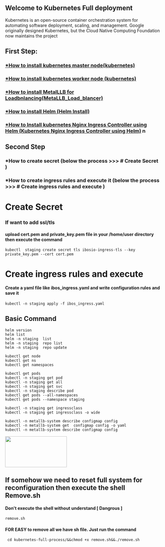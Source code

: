 ## Welcome to Kubernetes Full deployment 

<p> Kubernetes is an open-source container orchestration system for automating software deployment, scaling, and management. Google originally designed Kubernetes, but the Cloud Native Computing 
Foundation now maintains the project </p>

## First Step:

### <a href="https://github.com/kausar3033/kubernetes-full-process/tree/main/kubernetes">*How to install kubernetes master node(kubernetes)</a> 

### <a href="https://github.com/kausar3033/kubernetes-full-process/tree/main/kubernetes">*How to install kubernetes worker node (kubernetes)</a>

### <a href="https://github.com/kausar3033/kubernetes-full-process/tree/main/MetaLLB_Load_blancer">*How to install MetalLLB for Loadbnlancing(MetaLLB_Load_blancer) </a>

### <a href="https://github.com/kausar3033/kubernetes-full-process/tree/main/Helm%20Install">*How to install Helm (Helm Install) </a>

### <a href="https://github.com/kausar3033/kubernetes-full-process/tree/main/Kubernetes%20Nginx%20Ingress%20Controller%20using%20Helm">*How to Install kubernetes Nginx Ingress Controller using Helm (Kubernetes Nginx Ingress Controller using Helm)</a> n

## Second Step 

### *How to create secret (below the process >>> # Create Secret ) 

### *How to create ingress rules and execute it (below the process >>> # Create ingress rules and execute )

# Create Secret
### If want to add ssl/tls 
#### upload cert.pem and private_key.pem file in your /home/user directory then execute the command 
	kubectl  staging create secret tls ibosio-ingress-tls --key private_key.pem --cert cert.pem

# Create ingress rules and execute 
#### Create a yaml file like ibos_ingress.yaml and write configuration rules and save it
    kubectl -n staging apply -f ibos_ingress.yaml
 
	
## Basic Command 
	helm version
	helm list
	helm -n staging  list
	helm -n staging  repo list
	helm -n staging  repo update
	
	kubectl get node
	kubectl get ns
	kubectl get namespaces
	
	kubectl get pods
	kubectl -n staging get pod
	kubectl -n staging get all
	kubectl -n staging get svc
	kubectl -n staging describe pod
	kubectl get pods --all-namespaces
	kubectl get pods --namespace staging
	
	kubectl -n staging get ingressclass
	kubectl -n staging get ingressclass -o wide
	
	kubectl -n metallb-system describe configmap config
	kubectl -n metallb-system get  configmap config -o yaml
	kubectl -n metallb-system describe configmap config
	
	

<img src="https://user-images.githubusercontent.com/43438240/172047801-2d4e8dde-edae-499a-a12c-f7d12b911e00.png" width="200" height="100" />

## If somehow we need to reset full system for reconfiguration then execute the shell Remove.sh
#### Don't execute the shell without understand [ Dangrous ]
	remove.sh 

#### FOR EASY to remove all  we have sh file. Just run the command

     cd kubernetes-full-process/&&chmod +x remove.sh&&./remove.sh
